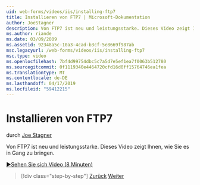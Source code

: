 ```yaml
---
uid: web-forms/videos/iis/installing-ftp7
title: Installieren von FTP7 | Microsoft-Dokumentation
author: JoeStagner
description: Von FTP7 ist neu und leistungsstarke. Dieses Video zeigt Ihnen, wie Sie es in Gang zu bringen.
ms.author: riande
ms.date: 03/09/2009
ms.assetid: 92348a5c-10a3-4cad-b3cf-5e8669f987ab
msc.legacyurl: /web-forms/videos/iis/installing-ftp7
msc.type: video
ms.openlocfilehash: 7bf4d99754dbc5c7a5d7e5ef1ea7f0063b512780
ms.sourcegitcommit: 0f1119340e4464720cfd16d0ff15764746ea1fea
ms.translationtype: MT
ms.contentlocale: de-DE
ms.lasthandoff: 04/17/2019
ms.locfileid: "59412215"
---
```

# <a name="installing-ftp7"></a>Installieren von FTP7

durch [Joe Stagner](https://github.com/JoeStagner)

Von FTP7 ist neu und leistungsstarke. Dieses Video zeigt Ihnen, wie Sie es in Gang zu bringen.

[&#9654;Sehen Sie sich Video (8 Minuten)](https://channel9.msdn.com/Blogs/ASP-NET-Site-Videos/installing-ftp7)

> [!div class="step-by-step"]
> [Zurück](creating-a-site-with-iis7-manager.md)
> [Weiter](bit-rate-throttling.md)
